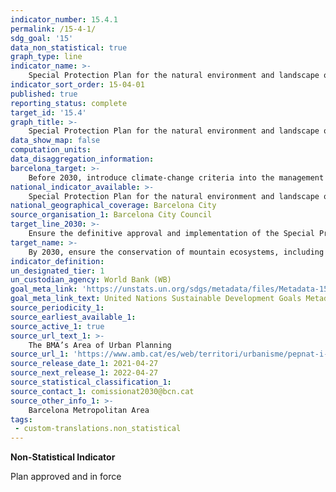 ```yaml
---
indicator_number: 15.4.1
permalink: /15-4-1/
sdg_goal: '15'
data_non_statistical: true
graph_type: line
indicator_name: >-
    Special Protection Plan for the natural environment and landscape of the Serra de Collserola Natural Park (PEPNAT)
indicator_sort_order: 15-04-01
published: true
reporting_status: complete
target_id: '15.4'
graph_title: >-
    Special Protection Plan for the natural environment and landscape of the Serra de Collserola Natural Park (PEPNAT)
data_show_map: false
computation_units: 
data_disaggregation_information:
barcelona_target: >-
    Before 2030, introduce climate-change criteria into the management of the Serra de Collserola Natural Park
national_indicator_available: >-
    Special Protection Plan for the natural environment and landscape of the Serra de Collserola Natural Park (PEPNAT)
national_geographical_coverage: Barcelona City
source_organisation_1: Barcelona City Council
target_line_2030: >-
    Ensure the definitive approval and implementation of the Special Protection Plan for the natural environment and landscape of the Serra de Collserola Natural Park (PEPNAT)
target_name: >-
    By 2030, ensure the conservation of mountain ecosystems, including their biodiversity, in order to enhance their capacity to provide benefits that are essential for sustainable development
indicator_definition:
un_designated_tier: 1
un_custodian_agency: World Bank (WB)
goal_meta_link: 'https://unstats.un.org/sdgs/metadata/files/Metadata-15-04-01.pdf'
goal_meta_link_text: United Nations Sustainable Development Goals Metadata (pdf 894kB)
source_periodicity_1: 
source_earliest_available_1: 
source_active_1: true
source_url_text_1: >-
    The BMA’s Area of Urban Planning
source_url_1: 'https://www.amb.cat/es/web/territori/urbanisme/pepnat-i-mpgmco'
source_release_date_1: 2021-04-27
source_next_release_1: 2022-04-27
source_statistical_classification_1: 
source_contact_1: comissionat2030@bcn.cat
source_other_info_1: >-
    Barcelona Metropolitan Area
tags:
 - custom-translations.non_statistical
---
```

**Non-Statistical Indicator**

Plan approved and in force